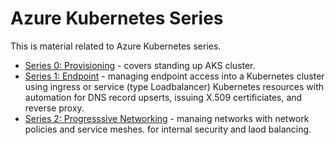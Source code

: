 # Azure Kubernetes Series

This is material related to Azure Kubernetes series.

* [Series 0: Provisioning](series_0_provisioning/README.md) - covers standing up AKS cluster.
* [Series 1: Endpoint](series_1_endpoint/README.md) - managing endpoint access into a Kubernetes cluster using ingress or service (type Loadbalancer) Kubernetes resources with automation for DNS record upserts, issuing X.509 certificiates, and reverse proxy.
* [Series 2: Progresssive Networking](series_2_network_mgmnt/README.md) - manaing networks with network policies and service meshes. for internal security and laod balancing.
